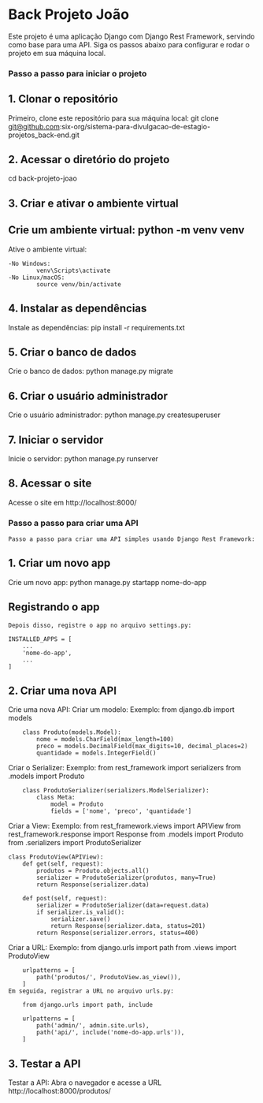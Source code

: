 # Back Projeto João

Este projeto é uma aplicação Django com Django Rest Framework, servindo como base para uma API. Siga os passos abaixo para configurar e rodar o projeto em sua máquina local.

### Passo a passo para iniciar o projeto

## 1. Clonar o repositório

Primeiro, clone este repositório para sua máquina local:
git clone git@github.com:six-org/sistema-para-divulgacao-de-estagio-projetos_back-end.git

## 2. Acessar o diretório do projeto
cd back-projeto-joao

## 3. Criar e ativar o ambiente virtual
Crie um ambiente virtual:
python -m venv venv
---------------------------------------------------
Ative o ambiente virtual:

    -No Windows:
            venv\Scripts\activate
    -No Linux/macOS:
            source venv/bin/activate

## 4. Instalar as dependências
Instale as dependências:
pip install -r requirements.txt

## 5. Criar o banco de dados
Crie o banco de dados:
python manage.py migrate

## 6. Criar o usuário administrador
Crie o usuário administrador:
python manage.py createsuperuser

## 7. Iniciar o servidor
Inicie o servidor:
python manage.py runserver

## 8. Acessar o site
Acesse o site em http://localhost:8000/




### Passo a passo para criar uma API
    Passo a passo para criar uma API simples usando Django Rest Framework:

## 1. Criar um novo app
Crie um novo app:
python manage.py startapp nome-do-app

## Registrando o app
    Depois disso, registre o app no arquivo settings.py:

    INSTALLED_APPS = [
        ...
        'nome-do-app',
        ...
    ]

## 2. Criar uma nova API
Crie uma nova API:
Criar um modelo:
    Exemplo:
        from django.db import models

        class Produto(models.Model):
            nome = models.CharField(max_length=100)
            preco = models.DecimalField(max_digits=10, decimal_places=2)
            quantidade = models.IntegerField()
Criar o Serializer:
    Exemplo:
        from rest_framework import serializers
        from .models import Produto

        class ProdutoSerializer(serializers.ModelSerializer):
            class Meta:
                model = Produto
                fields = ['nome', 'preco', 'quantidade']
Criar a View:
    Exemplo:
    from rest_framework.views import APIView
    from rest_framework.response import Response
    from .models import Produto
    from .serializers import ProdutoSerializer

    class ProdutoView(APIView):
        def get(self, request):
            produtos = Produto.objects.all()
            serializer = ProdutoSerializer(produtos, many=True)
            return Response(serializer.data)

        def post(self, request):
            serializer = ProdutoSerializer(data=request.data)
            if serializer.is_valid():
                serializer.save()
                return Response(serializer.data, status=201)
            return Response(serializer.errors, status=400)
Criar a URL:
    Exemplo:
        from django.urls import path
        from .views import ProdutoView

        urlpatterns = [
            path('produtos/', ProdutoView.as_view()),
        ]
    Em seguida, registrar a URL no arquivo urls.py:

        from django.urls import path, include

        urlpatterns = [
            path('admin/', admin.site.urls),
            path('api/', include('nome-do-app.urls')),
        ]

## 3. Testar a API
Testar a API:
Abra o navegador e acesse a URL http://localhost:8000/produtos/


